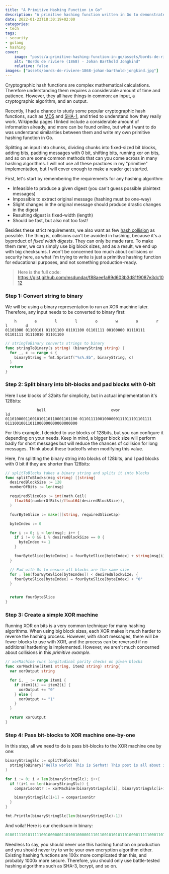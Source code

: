 ```yaml
---
title: "A Primitive Hashing Function in Go"
description: "A primitive hashing function written in Go to demonstrate concepts such as an XOR machine."
date: 2022-01-23T18:30:19+02:00
categories:
- tech
tags:
- security
- golang
- hashing
cover:
    image: "posts/a-primitive-hashing-function-in-go/assets/bords-de-riviere-1868-johan-barthold-jongkind.jpg"
    alt: "Bords de riviere (1868) - Johan Barthold Jongkind"
    relative: false
images: ["assets/bords-de-riviere-1868-johan-barthold-jongkind.jpg"]
---
```


Cryptographic hash functions are complex mathematical calculations. Therefore understanding them requires a considerable
amount of time and patience. However, they all have things in common: an input, a cryptographic algorithm, and an output.

Recently, I had a chance to study some popular cryptographic hash functions, such as
[MD5](https://en.wikipedia.org/wiki/MD5) and [SHA-1](https://en.wikipedia.org/wiki/SHA-1), and tried to understand how
they really work. Wikipedia pages I linked include a considerable amount of information already, and more can be found
online, but what I want to do was understand similarities between them and write my own primitive hashing
function in Go.

Splitting an input into chunks, dividing chunks into fixed-sized bit blocks, adding bits, padding messages with 0 bit,
shifting bits, running xor on bits, and so on are some common methods that can you come across in many hashing
algorithms. I will not use all these practices in my "primitive" implementation, but I will cover enough to make a
reader get started.

First, let's start by remembering the requirements for any hashing algorithm:
  - Infeasible to produce a given digest (you can't guess possible plaintext messages)
  - Impossible to extract original message (hashing must be one-way)
  - Slight changes in the original message should produce drastic changes in the digest
  - Resulting digest is fixed-width (length)
  - Should be fast, but also not too fast!

Besides these strict requirements, we also want as few [hash collision](https://en.wikipedia.org/wiki/Hash_collision) as
possible. The thing is, collisions can't be avoided in hashing, because it's a byproduct of _fixed width digests_. They
can only be made rare. To make them rarer, we can simply use big block sizes, and as a result, we end up with
big checksums. I won't be concerned too much about collisions or security here, as what I'm trying to write is just a
primitive hashing function for educational purposes, and not something production-ready.

> Here is the full code: https://gist.github.com/msdundar/f88aee1a89d603b3d81f9087e3dc1012

### Step 1: Convert string to binary

We will be using a binary representation to run an XOR machine later. Therefore, any input needs to be converted to
binary first:

```
    h        e        l        l        o        w        o        r       l        d
01101000 01100101 01101100 01101100 01101111 00100000 01110111 01101111 01110010 01101100
```

```go
// stringToBinary converts strings to binary
func stringToBinary(s string) (binaryString string) {
  for _, c := range s {
    binaryString = fmt.Sprintf("%s%.8b", binaryString, c)
  }
  return 
}
```

### Step 2: Split binary into bit-blocks and pad blocks with 0-bit

Here I use blocks of 32bits for simplicity, but in actual implementation it's 128bits:

```
              hell                             owor                             ld
01101000011001010110110001101100 01101111001000000111011101101111 01110010011011000000000000000000
```

For this example, I decided to use blocks of 128bits, but you can configure it depending on your needs. Keep in mind,
a bigger block size will perform badly for short messages but will reduce the chances of collision for long messages.
Think about these tradeoffs when modifying this value.

Here, I'm splitting the binary string into blocks of 128bits, and I pad blocks with 0 bit if they are shorter than
128bits:

```go
// splitToBlocks takes a binary string and splits it into blocks
func splitToBlocks(msg string) []string{
  desiredBlockSize := 128
  numberOfBits := len(msg)

  requiredSliceCap := int(math.Ceil(
    float64(numberOfBits)/float64(desiredBlockSize)),
  )

  fourByteSlice := make([]string, requiredSliceCap)

  byteIndex := 0

  for i := 0; i < len(msg); i++ {
    if i != 0 && i % desiredBlockSize == 0 {
      byteIndex += 1
    }

    fourByteSlice[byteIndex] = fourByteSlice[byteIndex] + string(msg[i])
  }

  // Pad with 0s to ensure all blocks are the same size
  for ; len(fourByteSlice[byteIndex]) < desiredBlockSize; {
    fourByteSlice[byteIndex] = fourByteSlice[byteIndex] + "0"
  }


  return fourByteSlice
}
```

### Step 3: Create a simple XOR machine

Running XOR on bits is a very common technique for many hashing algorithms. When using big block sizes, each XOR
makes it much harder to reverse the hashing process. However, with short messages, there will be fewer blocks to use
with XOR, and the process can be reversed if no additional hardening is implemented. However, we aren't much concerned
about collisions in this _primitive example_.

```go
// xorMachine runs longitudinal parity checks on given blocks
func xorMachine(item1 string, item2 string) string{
  var xorOutput string

  for i, _ := range item1 {
    if item1[i] == item2[i] {
      xorOutput += "0"
    } else {
      xorOutput += "1"
    }
  }

  return xorOutput
}
```

### Step 4: Pass bit-blocks to XOR machine one-by-one

In this step, all we need to do is pass bit-blocks to the XOR machine one by one:

```go
binaryStringSlc := splitToBlocks(
  stringToBinary("Hello world! This is Serhat! This post is all about implementing a primitive hashing function in Go."),
)

for i := 0; i < len(binaryStringSlc); i++{
  if !(i+1 == len(binaryStringSlc)) {
    comparisonStr := xorMachine(binaryStringSlc[i], binaryStringSlc[i+1])

    binaryStringSlc[i+1] = comparisonStr
  }
}

fmt.Println(binaryStringSlc[len(binaryStringSlc)-1])
```

And voila! Here is our checksum in binary:

```go
01001111010111110010000001101001000001110110010101011010000111110001101101011101000010110000100001010110000000010000011100011000
```

Needless to say, you should never use this hashing function on production and you should never try to write your own
encryption algorithm either. Existing hashing functions are 100x more complicated than this, and probably 1000x more
secure. Therefore, you should only use battle-tested hashing algorithms such as SHA-3, bcrypt, and so on.
